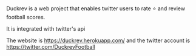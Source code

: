 Duckrev is a web project that enables twitter users to rate ⭐️ and review football scores.

It is integrated with twitter's api

The website is https://duckrev.herokuapp.com/ and the twitter account is https://twitter.com/DuckrevFootball
